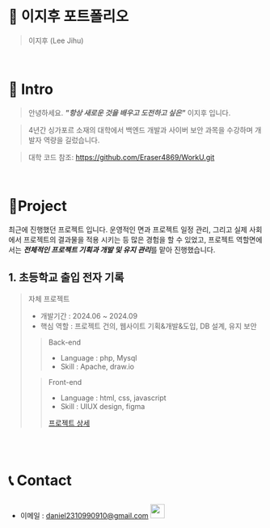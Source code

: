 # 📜 이지후 포트폴리오

> 이지후 (Lee Jihu)

<br />

# 👋 Intro

> 안녕하세요. ***"항상 새로운 것을 배우고 도전하고 싶은"*** 이지후 입니다.

> 4년간 싱가포르 소재의 대학에서 백엔드 개발과 사이버 보안 과목을 수강하며 개발자 역량을 길렀습니다.

> 대학 코드 참조: https://github.com/Eraser4869/WorkU.git

<br />

# 📝Project
최근에 진행했던 프로젝트 입니다.
운영적인 면과 프로젝트 일정 관리, 그리고 실제 사회에서 프로젝트의 결과물을 적용 시키는 등 많은 경험을 할 수 있었고, 프로젝트 역할면에서는 ***전체적인 프로젝트 기획과 개발 및 유지 관리***를 맡아 진행했습니다.

## 1. 초등학교 출입 전자 기록

> 자체 프로젝트
>
> - 개발기간 : 2024.06 ~ 2024.09
> - 핵심 역할 : 프로젝트 건의, 웹사이트 기획&개발&도입, DB 설계, 유지 보안
>
>> Back-end
>> - Language : php, Mysql
>> - Skill : Apache, draw.io
>
>> Front-end
>> - Language : html, css, javascript
>> - Skill : UIUX design, figma
>>
>> [프로젝트 상세](https://github.com/Eraser4869/Project-ds.git)

<br />
<br />

# 📞 Contact

- 이메일 : daniel2310990910@gmail.com
  <img src="https://user-images.githubusercontent.com/68724828/185908612-22f4d219-78a7-4de7-bb02-deecaa63bffa.png" height="28px" style="margin-top: 10px" />
  </a>
